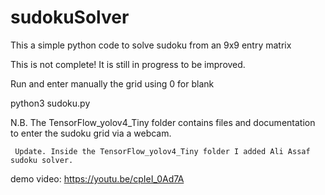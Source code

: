 # sudokuSolver
This a simple python code to solve sudoku from an  9x9 entry matrix

This is not complete! It is still in progress to be improved.

Run and enter manually the grid using 0 for blank

 python3 sudoku.py 


N.B. The TensorFlow_yolov4_Tiny  folder contains files and documentation 
     to enter the sudoku grid via a webcam.

     Update. Inside the TensorFlow_yolov4_Tiny folder I added Ali Assaf sudoku solver.

demo video: 
https://youtu.be/cpIeI_0Ad7A

